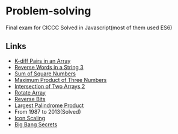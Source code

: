 # Problem-solving
Final exam for CICCC
Solved in Javascript(most of them used ES6)

## Links
- [K-diff Pairs in an Array](https://jsfiddle.net/nismit/33tzgdvL/)
- [Reverse Words in a String 3](https://jsfiddle.net/nismit/5kLwucy7/)
- [Sum of Square Numbers](https://jsfiddle.net/nismit/wczmxbzc/)
- [Maximum Product of Three Numbers](https://jsfiddle.net/nismit/ce7f8jvu/)
- [Intersection of Two Arrays 2](https://jsfiddle.net/nismit/q1gbpa32/)
- [Rotate Array](https://jsfiddle.net/nismit/fsbwkcau/)
- [Reverse Bits](https://jsfiddle.net/nismit/35j0f40w/)
- [Largest Palindrome Product](https://jsfiddle.net/nismit/aL1tdz7v/)
- From 1987 to 2013(Solved)
- [Icon Scaling](https://jsfiddle.net/nismit/xwdewkeo/)
- [Big Bang Secrets](https://jsfiddle.net/nismit/o2zv1u1v/)
